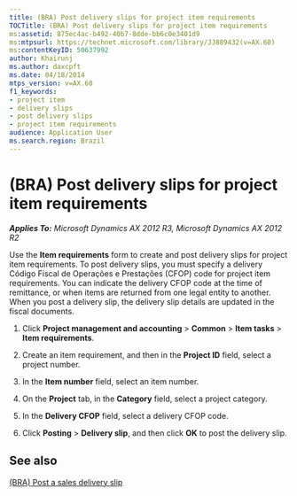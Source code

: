 ```yaml
---
title: (BRA) Post delivery slips for project item requirements
TOCTitle: (BRA) Post delivery slips for project item requirements
ms:assetid: 875ec4ac-b492-40b7-8dde-bb6c0e3401d9
ms:mtpsurl: https://technet.microsoft.com/library/JJ889432(v=AX.60)
ms:contentKeyID: 50637992
author: Khairunj
ms.author: daxcpft
ms.date: 04/18/2014
mtps_version: v=AX.60
f1_keywords:
- project item
- delivery slips
- post delivery slips
- project item requirements
audience: Application User
ms.search.region: Brazil
---
```


# (BRA) Post delivery slips for project item requirements 


_**Applies To:** Microsoft Dynamics AX 2012 R3, Microsoft Dynamics AX 2012 R2_

Use the **Item requirements** form to create and post delivery slips for project item requirements. To post delivery slips, you must specify a delivery Código Fiscal de Operações e Prestações (CFOP) code for project item requirements. You can indicate the delivery CFOP code at the time of remittance, or when items are returned from one legal entity to another. When you post a delivery slip, the delivery slip details are updated in the fiscal documents.

1.  Click **Project management and accounting** \> **Common** \> **Item tasks** \> **Item requirements**.

2.  Create an item requirement, and then in the **Project ID** field, select a project number.

3.  In the **Item number** field, select an item number.

4.  On the **Project** tab, in the **Category** field, select a project category.

5.  In the **Delivery CFOP** field, select a delivery CFOP code.

6.  Click **Posting** \> **Delivery slip**, and then click **OK** to post the delivery slip.

## See also

[(BRA) Post a sales delivery slip](bra-post-a-sales-delivery-slip.md)

  


